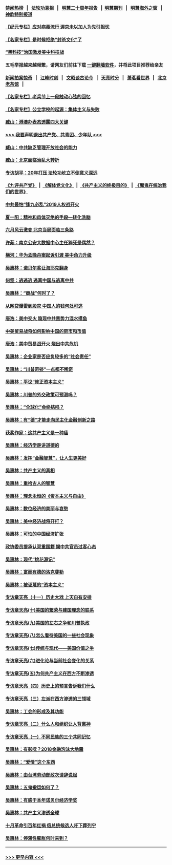 #### [禁闻热榜](热点新闻.md?=0)  &nbsp;&nbsp;|&nbsp;&nbsp; [法轮功真相](https://github.com/gfw-breaker/truth/blob/master/README.md?=0) &nbsp;&nbsp;|&nbsp;&nbsp; [明慧二十周年报告](https://github.com/gfw-breaker/mh-reports/blob/master/README.md?=0) &nbsp;&nbsp;|&nbsp;&nbsp;[明慧期刊](https://github.com/gfw-breaker/mh-qikan) &nbsp;&nbsp;|&nbsp;&nbsp; [明慧海外之窗](https://github.com/gfw-breaker/mh-news/blob/master/README.md?=0) &nbsp;&nbsp;|&nbsp;&nbsp; [神韵特别报道](https://github.com/gfw-breaker/mh-news/blob/master/shenyun.md?=0)
#### [【纪元专栏】应对病毒流行 渥京未以加人为先引担忧](../pages/nsc423/n11875714.md?t=03061902) 
#### [【名家专栏】是时候拒绝“封杀文化”了](../pages/nsc423/n11814093.md?t=03061902) 
#### [“黑科技”治国激发美中科技战](../pages/nsc423/n11638056.md?t=03061902) 
#### 五毛举报越来越频繁，请网友们前往下载 [一键翻墙软件](https://github.com/gfw-breaker/ssr-accounts)，并将此项目推荐给亲友
#### [新闻拍案惊奇](https://github.com/gfw-breaker/banned-news/blob/master/pages/link4.md) &nbsp;&nbsp;|&nbsp;&nbsp; [江峰时刻](https://github.com/gfw-breaker/banned-news/blob/master/pages/link4.md) &nbsp;&nbsp;|&nbsp;&nbsp; [文昭谈古论今](https://github.com/gfw-breaker/banned-news/blob/master/pages/link4.md) &nbsp;&nbsp;|&nbsp;&nbsp; [天亮时分](https://github.com/gfw-breaker/banned-news/blob/master/pages/link4.md) &nbsp;&nbsp;|&nbsp;&nbsp; [萧茗看世界](https://github.com/gfw-breaker/banned-news/blob/master/pages/link4.md) &nbsp;&nbsp;|&nbsp;&nbsp; [北京老茶馆](https://github.com/gfw-breaker/banned-news/blob/master/pages/link4.md) &nbsp;&nbsp;|&nbsp;&nbsp; 
#### [【名家专栏】老兵节上一段触动心弦的回忆](../pages/nsc423/n11646016.md?t=03061902) 
#### [【名家专栏】公立学校的起源：集体主义与失败](../pages/nsc423/n11601833.md?t=03061902) 
#### [臧山：港澳办表态透露四大关键](../pages/nsc423/n11421628.md?t=03061902) 
#### [>>> 我要声明退出共产党、共青团、少年队 <<<](https://github.com/begood0513/goodnews/blob/master/quit/letter.md) 
#### [臧山：中共缺乏管理开放社会的能力](../pages/nsc423/n11407457.md?t=03061902) 
#### [臧山：北京面临治乱大转折](../pages/nsc423/n11406895.md?t=03061902) 
#### [专访胡平：20年打压 法轮功屹立不倒意义深远](../pages/nsc423/n11398800.md?t=03061902) 
#### [《九评共产党》](https://github.com/begood0513/9ping.md/blob/master/README.md) &nbsp;|&nbsp; [《解体党文化》](../../../../jtdwh.md/blob/master/README.md)  &nbsp;|&nbsp; [《共产主义的终极目的》](../../../../gczydzjmd.md/blob/master/README.md) &nbsp;|&nbsp; [《魔鬼在统治我们的世界》](../../../../mgztzwmdsj.md/blob/master/README.md) 
#### [中共最怕“逢九必乱”2019人权战开火](../pages/nsc423/n11385248.md?t=03061902) 
#### [夏一阳：精神和肉体灭绝的手段—转化洗脑](../pages/nsc423/n11368250.md?t=03061902) 
#### [六月风云激变 北京当局面临三条路](../pages/nsc423/n11313668.md?t=03061902) 
#### [许茹：南京公安大数据中心主任猝死是偶然？](../pages/nsc423/n11064744.md?t=03061902) 
#### [横河：华为孟晚舟案起诉引渡 美中角力升级](../pages/nsc423/n11027230.md?t=03061902) 
#### [吴惠林：诺贝尔奖让海耶克翻身](../pages/nsc423/n10890049.md?t=03061902) 
#### [何坚：逃逃逃 逃离中国与逃离中共](../pages/nsc423/n10592891.md?t=03061902) 
#### [吴惠林：“商战”何时了？](../pages/nsc423/n10573558.md?t=03061902) 
#### [从网贷爆雷到股灾 中国人的钱何处可逃](../pages/nsc423/n10572800.md?t=03061902) 
#### [唐浩：美中交火 隐现中共黑势力混水摸鱼](../pages/nsc423/n10544040.md?t=03061902) 
#### [中美贸易战将如何影响中国的房市和币值](../pages/nsc423/n10543697.md?t=03061902) 
#### [唐浩：美中贸易战开火 烧出中共危机](../pages/nsc423/n10540126.md?t=03061902) 
#### [吴惠林：企业家是否应负较多的“社会责任”](../pages/nsc423/n10535022.md?t=03061902) 
#### [吴惠林：“川普奇迹”一点都不稀奇](../pages/nsc423/n10512808.md?t=03061902) 
#### [吴惠林：平议“修正资本主义”](../pages/nsc423/n10495724.md?t=03061902) 
#### [吴惠林：川普的外交政策可预测吗？](../pages/nsc423/n10462387.md?t=03061902) 
#### [吴惠林：“全球化”会终结吗？](../pages/nsc423/n10452838.md?t=03061902) 
#### [吴惠林：有“德”才能走向民主化金融创新之路](../pages/nsc423/n10432292.md?t=03061902) 
#### [获奖作家：这共产主义是一种癌](../pages/nsc423/n10431541.md?t=03061902) 
#### [吴惠林：经济学是讲道德的](../pages/nsc423/n10398014.md?t=03061902) 
#### [吴惠林：发挥“金融智慧”，让人生更美好](../pages/nsc423/n10375019.md?t=03061902) 
#### [吴惠林：共产主义的真相](../pages/nsc423/n10351394.md?t=03061902) 
#### [吴惠林：重拾古人的智慧](../pages/nsc423/n10337691.md?t=03061902) 
#### [吴惠林：理念永恒的《资本主义与自由》](../pages/nsc423/n10316274.md?t=03061902) 
#### [吴惠林：数位经济的美丽与哀愁](../pages/nsc423/n10292946.md?t=03061902) 
#### [吴惠林：美中经济战将开打？](../pages/nsc423/n10258825.md?t=03061902) 
#### [吴惠林：可怕的中国经济扩张](../pages/nsc423/n10219147.md?t=03061902) 
#### [政协委员提承认双重国籍 揭中共官员过客心态](../pages/nsc423/n10208809.md?t=03061902) 
#### [吴惠林：现代“桃花源记”](../pages/nsc423/n10185234.md?t=03061902) 
#### [吴惠林：富而有德的洛克斐勒](../pages/nsc423/n10142264.md?t=03061902) 
#### [吴惠林：被诬蔑的“资本主义”](../pages/nsc423/n10124816.md?t=03061902) 
#### [专访章天亮（十一）历史大戏 上天自有安排](../pages/nsc423/n10094905.md?t=03061902) 
#### [专访章天亮(十)美国的繁荣与建国理念的联系](../pages/nsc423/n10094899.md?t=03061902) 
#### [专访章天亮(九)美国的左右之争和川普执政](../pages/nsc423/n10094889.md?t=03061902) 
#### [专访章天亮(八)怎么看待美国的一些社会现象](../pages/nsc423/n10094857.md?t=03061902) 
#### [专访章天亮(七)传统与现代——美国价值之争](../pages/nsc423/n10093140.md?t=03061902) 
#### [专访章天亮(六)进化论与当前社会变化的关系](../pages/nsc423/n10092036.md?t=03061902) 
#### [专访章天亮(五)为何共产主义在西方不断渗透](../pages/nsc423/n10083620.md?t=03061902) 
#### [专访章天亮（四）历史上的预言告诉我们什么](../pages/nsc423/n10083606.md?t=03061902) 
#### [专访章天亮（三）左派在西方渗透的三领域](../pages/nsc423/n10081115.md?t=03061902) 
#### [吴惠林：工会的形成及其功能](../pages/nsc423/n10080633.md?t=03061902) 
#### [专访章天亮（二）什么人和组织让人背离神](../pages/nsc423/n10076637.md?t=03061902) 
#### [专访章天亮（一）不同民族的三个共同记忆](../pages/nsc423/n10074188.md?t=03061902) 
#### [吴惠林：有影呒？2018金融泡沫大地震](../pages/nsc423/n10040534.md?t=03061902) 
#### [吴惠林：“爱情”这个东西](../pages/nsc423/n10019423.md?t=03061902) 
#### [吴惠林：由台湾劳动部政次请辞说起](../pages/nsc423/n9979679.md?t=03061902) 
#### [吴惠林：五鬼搬运如何了？](../pages/nsc423/n9925338.md?t=03061902) 
#### [吴惠林：有感于本年诺贝尔经济学奖](../pages/nsc423/n9871883.md?t=03061902) 
#### [吴惠林：共产主义渗透全球](../pages/nsc423/n9812748.md?t=03061902) 
#### [十月革命引百年红祸 俄总统候选人吁下葬列宁](../pages/nsc423/n9810182.md?t=03061902) 
#### [吴惠林：停滞性膨胀何时来到？](../pages/nsc423/n9764136.md?t=03061902) 

----
#### [ >>> 更早内容 <<< ](../indexes/nsc423-earlier.md)
